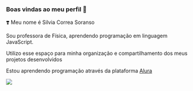 ### Boas vindas ao meu perfil 💙

 ❣️ Meu nome é Silvia Correa Soranso 

Sou professora de Física, aprendendo programação  em  linguagem JavaScript.

Utilizo esse espaço para minha organização e compartilhamento dos meus projetos desenvolvidos

Estou aprendendo programação através da plataforma [Alura](https://cursos.alura.com.br) 

![](https://media.tenor.com/1mwdqr51emcAAAAM/test-typing.gif)
